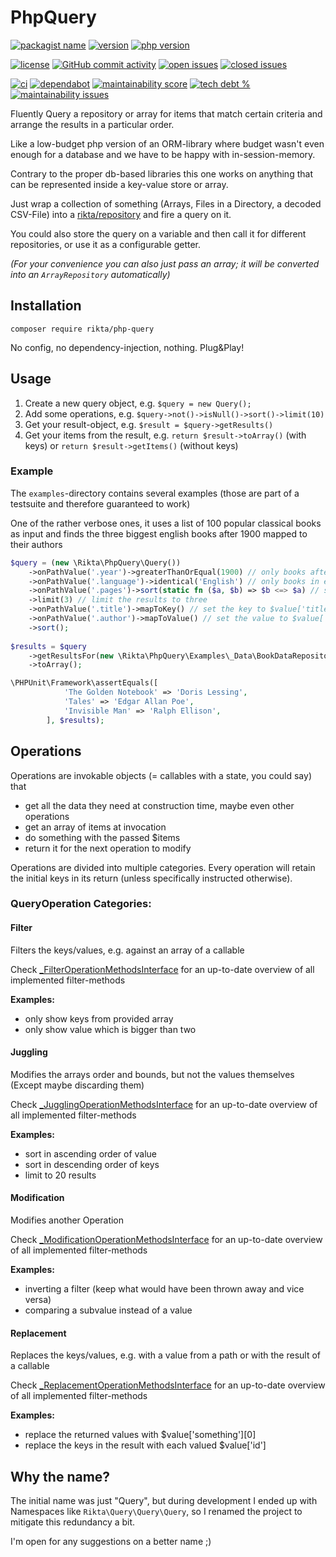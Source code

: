 # PhpQuery

[![packagist name](https://badgen.net/packagist/name/rikta/php-query)](https://packagist.org/packages/rikta/php-query)
[![version](https://badgen.net/packagist/v/rikta/php-query/latest?label&color=green)](https://github.com/RiktaD/php-query/releases)
[![php version](https://badgen.net/packagist/php/rikta/php-query)](https://github.com/RiktaD/php-query/blob/main/composer.json)

[![license](https://badgen.net/github/license/riktad/php-query)](https://github.com/RiktaD/php-query/blob/main/LICENSE.md)
[![GitHub commit activity](https://img.shields.io/github/commit-activity/m/riktad/php-query)](https://github.com/RiktaD/php-query/graphs/commit-activity)
[![open issues](https://badgen.net/github/open-issues/riktad/php-query)](https://github.com/RiktaD/php-query/issues?q=is%3Aopen+is%3Aissue)
[![closed issues](https://badgen.net/github/closed-issues/riktad/php-query)](https://github.com/RiktaD/php-query/issues?q=is%3Aissue+is%3Aclosed)

[![ci](https://badgen.net/github/checks/riktad/php-query?label=ci)](https://github.com/RiktaD/php-query/actions?query=branch%3Amain+workflow%3A%22Testing+Query%22+workflow%3Acreate-release++)
[![dependabot](https://badgen.net/github/dependabot/riktad/php-query)](https://dependabot.com)
[![maintainability score](https://badgen.net/codeclimate/maintainability/RiktaD/php-query)](https://codeclimate.com/github/RiktaD/php-query)
[![tech debt %](https://badgen.net/codeclimate/tech-debt/RiktaD/php-query)](https://codeclimate.com/github/RiktaD/php-query/issues)
[![maintainability issues](https://badgen.net/codeclimate/issues/RiktaD/php-query?label=maintainability%20issues)](https://codeclimate.com/github/RiktaD/php-query/issues)

Fluently Query a repository or array for items that match certain criteria and arrange
the results in a particular order.

Like a low-budget php version of an ORM-library where budget wasn't even enough for a database
and we have to be happy with in-session-memory.

Contrary to the proper db-based libraries this one works on anything that can be represented
inside a key-value store or array.

Just wrap a collection of something (Arrays, Files in a Directory, a decoded CSV-File)
into a [rikta/repository](https://packagist.org/packages/rikta/repository) and 
fire a query on it.

You could also store the query on a variable and then call it for different repositories, or use it as a configurable getter.

_(For your convenience you can also just pass an array; it will be converted into an `ArrayRepository` automatically)_

## Installation 

`composer require rikta/php-query`

No config, no dependency-injection, nothing. Plug&Play!

## Usage

1. Create a new query object, e.g. `$query = new Query();`
2. Add some operations, e.g. `$query->not()->isNull()->sort()->limit(10)`
3. Get your result-object, e.g. `$result = $query->getResults()`
4. Get your items from the result, e.g. `return $result->toArray()` (with keys) or `return $result->getItems()` (without keys)

### Example 

The `examples`-directory contains several examples
(those are part of a testsuite and therefore guaranteed to work)

One of the rather verbose ones, 
it uses a list of 100 popular classical books as input and finds the three biggest english books after 1900 mapped
to their authors

```php
$query = (new \Rikta\PhpQuery\Query())
    ->onPathValue('.year')->greaterThanOrEqual(1900) // only books after 1900
    ->onPathValue('.language')->identical('English') // only books in english
    ->onPathValue('.pages')->sort(static fn ($a, $b) => $b <=> $a) // sort by pages, in descending order
    ->limit(3) // limit the results to three
    ->onPathValue('.title')->mapToKey() // set the key to $value['title']
    ->onPathValue('.author')->mapToValue() // set the value to $value['author']
    ->sort();
    
$results = $query
    ->getResultsFor(new \Rikta\PhpQuery\Examples\_Data\BookDataRepository())
    ->toArray();

\PHPUnit\Framework\assertEquals([
            'The Golden Notebook' => 'Doris Lessing',
            'Tales' => 'Edgar Allan Poe',
            'Invisible Man' => 'Ralph Ellison',
        ], $results);
```

## Operations

Operations are invokable objects (= callables with a state, you could say)
that
- get all the data they need at construction time, maybe even other operations
- get an array of items at invocation
- do something with the passed $items
- return it for the next operation to modify

Operations are divided into multiple categories.
Every operation will retain the initial keys in its return
(unless specifically instructed otherwise).

### QueryOperation Categories:

#### Filter

Filters the keys/values, e.g. against an array of a callable

Check [_FilterOperationMethodsInterface](src/Operation/Filter/_FilterOperationMethodsInterface.php) for an up-to-date
overview of all implemented filter-methods

**Examples:**

- only show keys from provided array
- only show value which is bigger than two

#### Juggling

Modifies the arrays order and bounds, but not the values themselves (Except maybe discarding them)


Check [_JugglingOperationMethodsInterface](src/Operation/Juggling/_JugglingOperationMethodsInterface.php) for an up-to-date
overview of all implemented filter-methods

**Examples:**

- sort in ascending order of value
- sort in descending order of keys
- limit to 20 results

#### Modification

Modifies another Operation

Check [_ModificationOperationMethodsInterface](src/Operation/Modification/_ModificationOperationMethodsInterface.php) for an up-to-date
overview of all implemented filter-methods

**Examples:**

- inverting a filter (keep what would have been thrown away and vice versa)
- comparing a subvalue instead of a value

#### Replacement

Replaces the keys/values, e.g. with a value from a path or with the result of a callable

Check [_ReplacementOperationMethodsInterface](src/Operation/Replacement/_ReplacementOperationMethodsInterface.php) for an up-to-date
overview of all implemented filter-methods

**Examples:**

- replace the returned values with $value['something'][0]
- replace the keys in the result with each valued $value['id']

## Why the name?

The initial name was just "Query", but during development I ended up with Namespaces like
`Rikta\Query\Query\Query`, so I renamed the project to mitigate this redundancy a bit.

I'm open for any suggestions on a better name ;)
